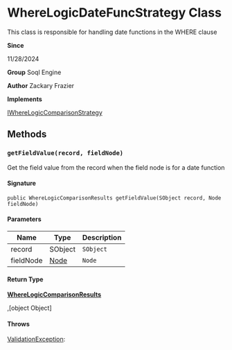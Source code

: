 # WhereLogicDateFuncStrategy Class

This class is responsible for handling date functions in the WHERE clause

**Since** 

11/28/2024

**Group** Soql Engine

**Author** Zackary Frazier

**Implements**

[IWhereLogicComparisonStrategy](IWhereLogicComparisonStrategy.md)

## Methods
### `getFieldValue(record, fieldNode)`

Get the field value from the record when the field node is for a date function

#### Signature
```apex
public WhereLogicComparisonResults getFieldValue(SObject record, Node fieldNode)
```

#### Parameters
| Name | Type | Description |
|------|------|-------------|
| record | SObject | `SObject` |
| fieldNode | [Node](Node.md) | `Node` |

#### Return Type
**[WhereLogicComparisonResults](WhereLogicComparisonResults.md)**

,[object Object]

#### Throws
[ValidationException](../exceptions/ValidationException.md):